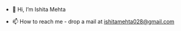 - 👋 Hi, I’m Ishita Mehta

- 📫 How to reach me - drop a mail at ishitamehta028@gmail.com

<!---
ishitamehta028/ishitamehta028 is a ✨ special ✨ repository because its `README.md` (this file) appears on your GitHub profile.
You can click the Preview link to take a look at your changes.
--->
